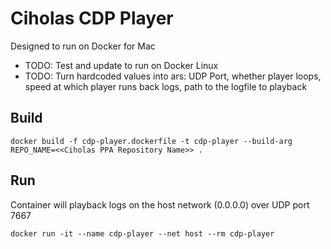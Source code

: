 # Ciholas CDP Player

Designed to run on Docker for Mac

* TODO: Test and update to run on Docker Linux
* TODO: Turn hardcoded values into ars: UDP Port, whether player loops, speed at which player runs back logs, path to the logfile to playback

## Build

```
docker build -f cdp-player.dockerfile -t cdp-player --build-arg REPO_NAME=<<Ciholas PPA Repository Name>> .
```

## Run

Container will playback logs on the host network (0.0.0.0) over UDP port 7667

```
docker run -it --name cdp-player --net host --rm cdp-player
```
